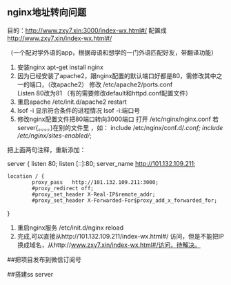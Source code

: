 ## nginx地址转向问题

目的：http://www.zxy7.xin:3000/index-wx.html#/ 配置成 http://www.zxy7.xin/index-wx.html#/

（一个配对学外语的app，根据母语和想学的一门外语匹配好友，带翻译功能）

1. 安装nginx     apt-get install nginx
1. 因为已经安装了apache2，跟nginx配置的默认端口好都是80，需修改其中之一的端口，（改apache2）
修改 /etc/apache2/ports.conf    
Listen 80改为81
（有的需要修改default和httpd.conf配置文件）
1. 重启apache       /etc/init.d/apache2 restart
1. lsof -i         显示符合条件的进程情况
   lsof -i:端口号 
1. 修改nginx配置文件把80端口转向3000端口
打开 /etc/nginx/nginx.conf
若server{。。。。}在别的文件里	，如：
include /etc/nginx/conf.d/*.conf;
include /etc/nginx/sites-enabled/*;

把上面两句注释，重新添加：

server {
    listen 80;
    listen [::]:80;
    server_name  http://101.132.109.211;

	location / {
            proxy_pass   http://101.132.109.211:3000;
            #proxy_redirect off;
            #proxy_set_header X-Real-IP$remote_addr;
            #proxy_set_header X-Forwarded-For$proxy_add_x_forwarded_for;
}

1. 重启nginx服务     /etc/init.d/nginx reload
1. 完成,可以直接从http://101.132.109.211/index-wx.html#/ 访问，但是不能把IP换成域名，从http://www.zxy7.xin/index-wx.html#/访问，待解决。


##把项目发布到微信订阅号



##搭建ss server